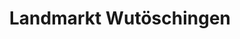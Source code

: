 ---
title: "Landmarkt Wutöschingen"
url: /wutoeschingen/landmarkt-wutoeschingen/
shop: Supermarkt
---